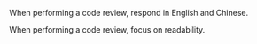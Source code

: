 When performing a code review, respond in English and Chinese.

When performing a code review, focus on readability.
